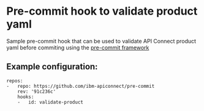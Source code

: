 # Pre-commit hook to validate product yaml

Sample pre-commit hook that can be used to validate API Connect product yaml before commiting using the [pre-commit framework](https://pre-commit.com/)

## Example configuration:

    repos:
    -   repo: https://github.com/ibm-apiconnect/pre-commit
        rev: '91c236c'
        hooks:
        -   id: validate-product
